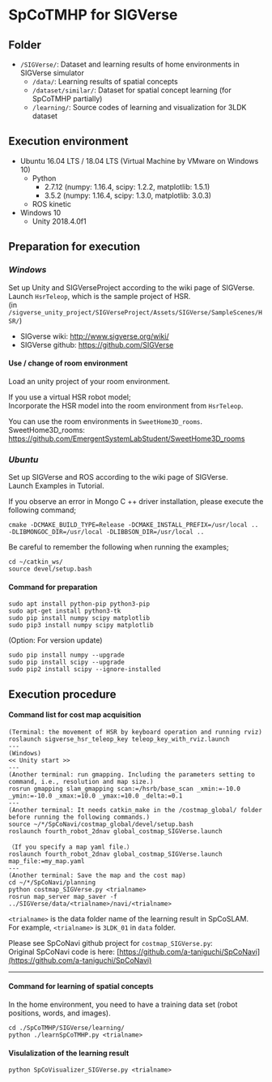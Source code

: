 # SpCoTMHP for SIGVerse


## Folder  
 - `/SIGVerse/`: Dataset and learning results of home environments in SIGVerse simulator
   - `/data/`: Learning results of spatial concepts
   - `/dataset/similar/`: Dataset for spatial concept learning (for SpCoTMHP partially)
   - `/learning/`: Source codes of learning and visualization for 3LDK dataset

## Execution environment  
- Ubuntu 16.04 LTS / 18.04 LTS (Virtual Machine by VMware on Windows 10)
    - Python 
      - 2.7.12 (numpy: 1.16.4, scipy: 1.2.2, matplotlib: 1.5.1)
      - 3.5.2 (numpy: 1.16.4, scipy: 1.3.0, matplotlib: 3.0.3)
    - ROS kinetic  
- Windows 10  
    - Unity 2018.4.0f1  

## Preparation for execution 
### ***Windows***
Set up Unity and SIGVerseProject according to the wiki page of SIGVerse.  
Launch `HsrTeleop`, which is the sample project of HSR.  
(in `/sigverse_unity_project/SIGVerseProject/Assets/SIGVerse/SampleScenes/HSR/`)  

 - SIGverse wiki: http://www.sigverse.org/wiki/  
 - SIGVerse github: https://github.com/SIGVerse  

#### **Use / change of room environment**
Load an unity project of your room environment. 

If you use a virtual HSR robot model;  
Incorporate the HSR model into the room environment from `HsrTeleop`.  

You can use the room environments in `SweetHome3D_rooms`.   
SweetHome3D\_rooms: https://github.com/EmergentSystemLabStudent/SweetHome3D_rooms   


### ***Ubuntu***
Set up SIGVerse and ROS according to the wiki page of SIGVerse.  
Launch Examples in Tutorial.  

If you observe an error in Mongo C ++ driver installation, please execute the following command;  
~~~
cmake -DCMAKE_BUILD_TYPE=Release -DCMAKE_INSTALL_PREFIX=/usr/local .. -DLIBMONGOC_DIR=/usr/local -DLIBBSON_DIR=/usr/local ..
~~~

Be careful to remember the following when running the examples;  
~~~
cd ~/catkin_ws/
source devel/setup.bash
~~~


#### **Command for preparation**
~~~
sudo apt install python-pip python3-pip
sudo apt-get install python3-tk
sudo pip install numpy scipy matplotlib
sudo pip3 install numpy scipy matplotlib
~~~

(Option: For version update)  
~~~
sudo pip install numpy --upgrade
sudo pip install scipy --upgrade
sudo pip2 install scipy --ignore-installed
~~~


## Execution procedure
#### **Command list for cost map acquisition**
~~~
(Terminal: the movement of HSR by keyboard operation and running rviz)
roslaunch sigverse_hsr_teleop_key teleop_key_with_rviz.launch
---
(Windows)
<< Unity start >>
---
(Another terminal: run gmapping. Including the parameters setting to command, i.e., resolution and map size.)
rosrun gmapping slam_gmapping scan:=/hsrb/base_scan _xmin:=-10.0 _ymin:=-10.0 _xmax:=10.0 _ymax:=10.0 _delta:=0.1
---
(Another terminal: It needs catkin_make in the /costmap_global/ folder before running the following commands.)
source ~/*/SpCoNavi/costmap_global/devel/setup.bash
roslaunch fourth_robot_2dnav global_costmap_SIGVerse.launch

（If you specify a map yaml file.）
roslaunch fourth_robot_2dnav global_costmap_SIGVerse.launch map_file:=my_map.yaml
---
(Another terminal: Save the map and the cost map)
cd ~/*/SpCoNavi/planning
python costmap_SIGVerse.py <trialname>
rosrun map_server map_saver -f ../SIGVerse/data/<trialname>/navi/<trialname>
~~~
`<trialname>` is the data folder name of the learning result in SpCoSLAM.  
For example, `<trialname>` is `3LDK_01` in `data` folder.  


Please see SpCoNavi github project for `costmap_SIGVerse.py`:  
Original SpCoNavi code is here:  [https://github.com/a-taniguchi/SpCoNavi](https://github.com/a-taniguchi/SpCoNavi)

---

#### **Command for learning of spatial concepts**  
In the home environment, you need to have a training data set (robot positions, words, and images).  
~~~
cd ./SpCoTMHP/SIGVerse/learning/
python ./learnSpCoTMHP.py <trialname>
~~~


#### **Visulalization of the learning result**  
~~~
python SpCoVisualizer_SIGVerse.py <trialname>
~~~

